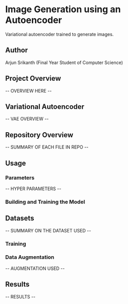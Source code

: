 # Image Generation using an Autoencoder
Variational autoencoder trained to generate images.

## Author
Arjun Srikanth (Final Year Student of Computer Science)

## Project Overview
-- OVERVIEW HERE --

## Variational Autoencoder
-- VAE OVERVIEW --

## Repository Overview
-- SUMMARY OF EACH FILE IN REPO --

## Usage
### Parameters
-- HYPER PARAMETERS --

### Building and Training the Model

## Datasets
-- SUMMARY ON THE DATASET USED --

### Training

### Data Augmentation
-- AUGMENTATION USED --

## Results
-- RESULTS --
